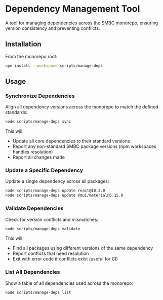 # Dependency Management Tool

A tool for managing dependencies across the SMBC monorepo, ensuring version consistency and preventing conflicts.

## Installation

From the monorepo root:

```bash
npm install --workspace scripts/manage-deps
```

## Usage

### Synchronize Dependencies

Align all dependency versions across the monorepo to match the defined standards:

```bash
node scripts/manage-deps sync
```

This will:

- Update all core dependencies to their standard versions
- Report any non-standard SMBC package versions (npm workspaces handles resolution)
- Report all changes made

### Update a Specific Dependency

Update a single dependency across all packages:

```bash
node scripts/manage-deps update react@18.3.0
node scripts/manage-deps update @mui/material@5.15.0
```

### Validate Dependencies

Check for version conflicts and mismatches:

```bash
node scripts/manage-deps validate
```

This will:

- Find all packages using different versions of the same dependency
- Report conflicts that need resolution
- Exit with error code if conflicts exist (useful for CI)

### List All Dependencies

Show a table of all dependencies used across the monorepo:

```bash
node scripts/manage-deps list
```
